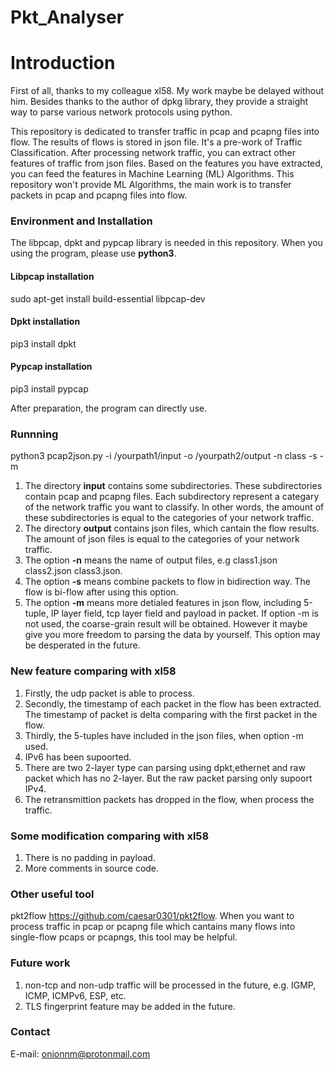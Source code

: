# Pkt_Analyser

Introduction
=============

First of all, thanks to my colleague xl58. My work maybe be delayed without him. Besides thanks to the author of dpkg library, they provide a straight way to parse various network protocols using python.

This repository is dedicated to transfer traffic in pcap and pcapng files into flow. The results of flows is stored in json file. It's a pre-work of Traffic Classification. After processing network traffic, you can extract other features of traffic from json files. Based on the features you have extracted, you can feed the features in Machine Learning (ML) Algorithms. This repository won't provide ML Algorithms, the main work is to transfer packets in pcap and pcapng files into flow.

### Environment and Installation

The libpcap, dpkt and pypcap library is needed in this repository. When you using the program, please use **python3**.

#### Libpcap installation

sudo apt-get install build-essential libpcap-dev

#### Dpkt installation

pip3 install dpkt

#### Pypcap installation

pip3 install pypcap

After preparation, the program can directly use.

### Runnning

python3 pcap2json.py -i /yourpath1/input -o /yourpath2/output -n class -s -m

1. The directory **input** contains some subdirectories. These subdirectories contain pcap and pcapng files. Each subdirectory represent a categary of the network traffic you want to classify. In other words, the amount of these subdirectories is equal to the categories of your network traffic.
2. The directory **output** contains json files, which cantain the flow results. The amount of json files is equal to the categories of your network traffic.
3. The option **-n** means the name of output files, e.g class1.json class2.json class3.json.
4. The option **-s** means combine packets to flow in bidirection way. The flow is bi-flow after using this option.
5. The option **-m** means more detialed features in json flow, including 5-tuple, IP layer field, tcp layer field and payload in packet. If option -m is not used, the coarse-grain result will be obtained. However it maybe give you more freedom to parsing the data by yourself. This option may be desperated in the future.

### New feature comparing with xl58

1. Firstly, the udp packet is able to process.
2. Secondly, the timestamp of each packet in the flow has been extracted. The timestamp of packet is delta comparing with the first packet in the flow.
3. Thirdly, the 5-tuples have included in the json files, when option -m used.
4. IPv6 has been supoorted.
5. There are two 2-layer type can parsing using dpkt,ethernet and raw packet which has no 2-layer. But the raw packet parsing only supoort IPv4.
6. The retransmittion packets has dropped in the flow, when process the traffic.

### Some modification comparing with xl58

1. There is no padding in payload. 
2. More comments in source code.

### Other useful tool

pkt2flow https://github.com/caesar0301/pkt2flow. When you want to process traffic in pcap or pcapng file which cantains many flows into single-flow pcaps or pcapngs, this tool may be helpful.

### Future work

1. non-tcp and non-udp traffic will be processed in the future, e.g. IGMP, ICMP, ICMPv6, ESP, etc.
2. TLS fingerprint feature may be added in the future.

### Contact
E-mail: onionnm@protonmail.com
